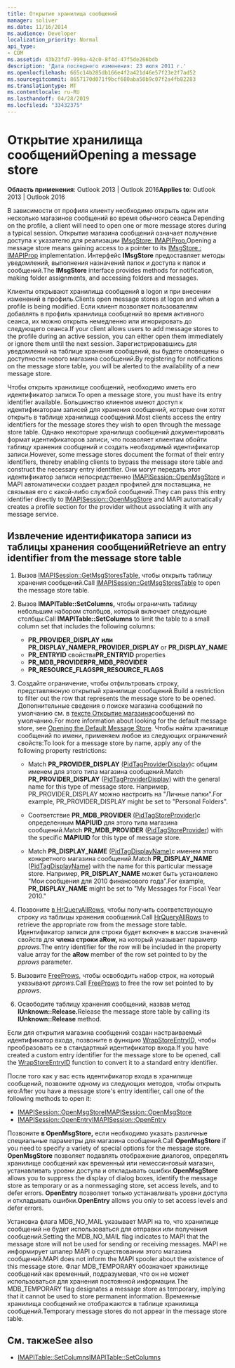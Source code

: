 ```yaml
---
title: Открытие хранилища сообщений
manager: soliver
ms.date: 11/16/2014
ms.audience: Developer
localization_priority: Normal
api_type:
- COM
ms.assetid: 43b23fd7-999a-42c0-8f4d-47f5de266bdb
description: 'Дата последнего изменения: 23 июля 2011 г.'
ms.openlocfilehash: 665c14b285db166e4f2a421d46e57f23e2f7ad52
ms.sourcegitcommit: 8657170d071f9bcf680aba50b9c07f2a4fb82283
ms.translationtype: MT
ms.contentlocale: ru-RU
ms.lasthandoff: 04/28/2019
ms.locfileid: "33432375"
---
```

# <a name="opening-a-message-store"></a><span data-ttu-id="59ad5-103">Открытие хранилища сообщений</span><span class="sxs-lookup"><span data-stu-id="59ad5-103">Opening a message store</span></span>

<span data-ttu-id="59ad5-104">**Область применения**: Outlook 2013 | Outlook 2016</span><span class="sxs-lookup"><span data-stu-id="59ad5-104">**Applies to**: Outlook 2013 | Outlook 2016</span></span> 
  
<span data-ttu-id="59ad5-105">В зависимости от профиля клиенту необходимо открыть один или несколько магазинов сообщений во время обычного сеанса.</span><span class="sxs-lookup"><span data-stu-id="59ad5-105">Depending on the profile, a client will need to open one or more message stores during a typical session.</span></span> <span data-ttu-id="59ad5-106">Открытие магазина сообщений означает получение доступа к указателю для реализации [IMsgStore: IMAPIProp.](imsgstoreimapiprop.md)</span><span class="sxs-lookup"><span data-stu-id="59ad5-106">Opening a message store means gaining access to a pointer to its [IMsgStore : IMAPIProp](imsgstoreimapiprop.md) implementation.</span></span> <span data-ttu-id="59ad5-107">Интерфейс **IMsgStore** предоставляет методы уведомлений, выполнения назначений папок и доступа к папок и сообщений.</span><span class="sxs-lookup"><span data-stu-id="59ad5-107">The **IMsgStore** interface provides methods for notification, making folder assignments, and accessing folders and messages.</span></span> 
  
<span data-ttu-id="59ad5-108">Клиенты открывают хранилища сообщений в logon и при внесении изменений в профиль.</span><span class="sxs-lookup"><span data-stu-id="59ad5-108">Clients open message stores at logon and when a profile is being modified.</span></span> <span data-ttu-id="59ad5-109">Если клиент позволяет пользователям добавлять в профиль хранилища сообщений во время активного сеанса, их можно открыть немедленно или игнорировать до следующего сеанса.</span><span class="sxs-lookup"><span data-stu-id="59ad5-109">If your client allows users to add message stores to the profile during an active session, you can either open them immediately or ignore them until the next session.</span></span> <span data-ttu-id="59ad5-110">Зарегистрировавшись для уведомлений на таблице хранения сообщений, вы будете оповещены о доступности нового магазина сообщений.</span><span class="sxs-lookup"><span data-stu-id="59ad5-110">By registering for notifications on the message store table, you will be alerted to the availability of a new message store.</span></span>
  
<span data-ttu-id="59ad5-111">Чтобы открыть хранилище сообщений, необходимо иметь его идентификатор записи.</span><span class="sxs-lookup"><span data-stu-id="59ad5-111">To open a message store, you must have its entry identifier available.</span></span> <span data-ttu-id="59ad5-112">Большинство клиентов имеют доступ к идентификаторам записей для хранения сообщений, которые они хотят открыть в таблице хранилища сообщений.</span><span class="sxs-lookup"><span data-stu-id="59ad5-112">Most clients access the entry identifiers for the message stores they wish to open through the message store table.</span></span> <span data-ttu-id="59ad5-113">Однако некоторые хранилища сообщений документировать формат идентификаторов записи, что позволяет клиентам обойти таблицу хранения сообщений и создать необходимый идентификатор записи.</span><span class="sxs-lookup"><span data-stu-id="59ad5-113">However, some message stores document the format of their entry identifiers, thereby enabling clients to bypass the message store table and construct the necessary entry identifier.</span></span> <span data-ttu-id="59ad5-114">Они могут передать этот идентификатор записи непосредственно [IMAPISession::OpenMsgStore](imapisession-openmsgstore.md) и MAPI автоматически создает раздел профилей для поставщика, не связывая его с какой-либо службой сообщений.</span><span class="sxs-lookup"><span data-stu-id="59ad5-114">They can pass this entry identifier directly to [IMAPISession::OpenMsgStore](imapisession-openmsgstore.md) and MAPI automatically creates a profile section for the provider without associating it with any message service.</span></span> 
  
## <a name="retrieve-an-entry-identifier-from-the-message-store-table"></a><span data-ttu-id="59ad5-115">Извлечение идентификатора записи из таблицы хранения сообщений</span><span class="sxs-lookup"><span data-stu-id="59ad5-115">Retrieve an entry identifier from the message store table</span></span>
  
1. <span data-ttu-id="59ad5-116">Вызов [IMAPISession::GetMsgStoresTable,](imapisession-getmsgstorestable.md) чтобы открыть таблицу хранения сообщений.</span><span class="sxs-lookup"><span data-stu-id="59ad5-116">Call [IMAPISession::GetMsgStoresTable](imapisession-getmsgstorestable.md) to open the message store table.</span></span> 
    
2. <span data-ttu-id="59ad5-117">Вызов **IMAPITable::SetColumns,** чтобы ограничить таблицу небольшим набором столбцов, который включает следующие столбцы:</span><span class="sxs-lookup"><span data-stu-id="59ad5-117">Call **IMAPITable::SetColumns** to limit the table to a small column set that includes the following columns:</span></span> 
    
   - <span data-ttu-id="59ad5-118">**PR_PROVIDER_DISPLAY** **или PR_DISPLAY_NAME**</span><span class="sxs-lookup"><span data-stu-id="59ad5-118">**PR_PROVIDER_DISPLAY** or **PR_DISPLAY_NAME**</span></span>
   - <span data-ttu-id="59ad5-119">**PR_ENTRYID** свойства</span><span class="sxs-lookup"><span data-stu-id="59ad5-119">**PR_ENTRYID** properties</span></span> 
   - <span data-ttu-id="59ad5-120">**PR_MDB_PROVIDER**</span><span class="sxs-lookup"><span data-stu-id="59ad5-120">**PR_MDB_PROVIDER**</span></span>
   - <span data-ttu-id="59ad5-121">**PR_RESOURCE_FLAGS**</span><span class="sxs-lookup"><span data-stu-id="59ad5-121">**PR_RESOURCE_FLAGS**</span></span>
    
3. <span data-ttu-id="59ad5-122">Создайте ограничение, чтобы отфильтровать строку, представляюную открытый хранилище сообщений.</span><span class="sxs-lookup"><span data-stu-id="59ad5-122">Build a restriction to filter out the row that represents the message store to be opened.</span></span> <span data-ttu-id="59ad5-123">Дополнительные сведения о поиске магазина сообщений по умолчанию см. в [тексте Открытие магазина](opening-the-default-message-store.md)сообщений по умолчанию.</span><span class="sxs-lookup"><span data-stu-id="59ad5-123">For more information about looking for the default message store, see [Opening the Default Message Store](opening-the-default-message-store.md).</span></span> <span data-ttu-id="59ad5-124">Чтобы найти хранилище сообщений по имени, применяем любое из следующих ограничений свойств:</span><span class="sxs-lookup"><span data-stu-id="59ad5-124">To look for a message store by name, apply any of the following property restrictions:</span></span>
    
   - <span data-ttu-id="59ad5-125">Match **PR_PROVIDER_DISPLAY** [(PidTagProviderDisplay)](pidtagproviderdisplay-canonical-property.md)с общим именем для этого типа магазина сообщений.</span><span class="sxs-lookup"><span data-stu-id="59ad5-125">Match **PR_PROVIDER_DISPLAY** ([PidTagProviderDisplay](pidtagproviderdisplay-canonical-property.md)) with the general name for this type of message store.</span></span> <span data-ttu-id="59ad5-126">Например, PR_PROVIDER_DISPLAY можно настроить на "Личные папки".</span><span class="sxs-lookup"><span data-stu-id="59ad5-126">For example, PR_PROVIDER_DISPLAY might be set to "Personal Folders".</span></span>
    
   - <span data-ttu-id="59ad5-127">Соответствие **PR_MDB_PROVIDER** [(PidTagStoreProvider)](pidtagstoreprovider-canonical-property.md)с определенным **MAPIUID** для этого типа магазина сообщений.</span><span class="sxs-lookup"><span data-stu-id="59ad5-127">Match **PR_MDB_PROVIDER** ([PidTagStoreProvider](pidtagstoreprovider-canonical-property.md)) with the specific **MAPIUID** for this type of message store.</span></span> 
    
   - <span data-ttu-id="59ad5-128">Match **PR_DISPLAY_NAME** [(PidTagDisplayName)](pidtagdisplayname-canonical-property.md)с именем этого конкретного магазина сообщений.</span><span class="sxs-lookup"><span data-stu-id="59ad5-128">Match **PR_DISPLAY_NAME** ([PidTagDisplayName](pidtagdisplayname-canonical-property.md)) with the name for this particular message store.</span></span> <span data-ttu-id="59ad5-129">Например, **PR_DISPLAY_NAME** может быть установлено "Мои сообщения для 2010 финансового года".</span><span class="sxs-lookup"><span data-stu-id="59ad5-129">For example, **PR_DISPLAY_NAME** might be set to "My Messages for Fiscal Year 2010."</span></span> 
    
4. <span data-ttu-id="59ad5-130">Позвоните [в HrQueryAllRows,](hrqueryallrows.md) чтобы получить соответствующую строку из таблицы хранения сообщений.</span><span class="sxs-lookup"><span data-stu-id="59ad5-130">Call [HrQueryAllRows](hrqueryallrows.md) to retrieve the appropriate row from the message store table.</span></span> <span data-ttu-id="59ad5-131">Идентификатор записи для строки будет включен в массив значений свойств для **члена строки aRow,** на который указывает параметр _pprows._</span><span class="sxs-lookup"><span data-stu-id="59ad5-131">The entry identifier for the row will be included in the property value array for the **aRow** member of the row set pointed to by the  _pprows_ parameter.</span></span> 
    
5. <span data-ttu-id="59ad5-132">Вызовите [FreeProws,](freeprows.md) чтобы освободить набор строк, на который указывают _pprows._</span><span class="sxs-lookup"><span data-stu-id="59ad5-132">Call [FreeProws](freeprows.md) to free the row set pointed to by  _pprows_.</span></span>
    
6. <span data-ttu-id="59ad5-133">Освободите таблицу хранения сообщений, назвав метод **IUnknown::Release.**</span><span class="sxs-lookup"><span data-stu-id="59ad5-133">Release the message store table by calling its **IUnknown::Release** method.</span></span> 
    
<span data-ttu-id="59ad5-134">Если для открытия магазина сообщений создан настраиваемый идентификатор входа, позвоните в функцию [WrapStoreEntryID,](wrapstoreentryid.md) чтобы преобразовать ее в стандартный идентификатор входа.</span><span class="sxs-lookup"><span data-stu-id="59ad5-134">If you have created a custom entry identifier for the message store to be opened, call the [WrapStoreEntryID](wrapstoreentryid.md) function to convert it to a standard entry identifier.</span></span> 
  
<span data-ttu-id="59ad5-135">После того как у вас есть идентификатор входа в хранилище сообщений, позвоните одному из следующих методов, чтобы открыть его:</span><span class="sxs-lookup"><span data-stu-id="59ad5-135">After you have a message store's entry identifier, call one of the following methods to open it:</span></span>
  
- [<span data-ttu-id="59ad5-136">IMAPISession::OpenMsgStore</span><span class="sxs-lookup"><span data-stu-id="59ad5-136">IMAPISession::OpenMsgStore</span></span>](imapisession-openmsgstore.md)
- [<span data-ttu-id="59ad5-137">IMAPISession::OpenEntry</span><span class="sxs-lookup"><span data-stu-id="59ad5-137">IMAPISession::OpenEntry</span></span>](imapisession-openentry.md)
    
<span data-ttu-id="59ad5-138">Позвоните **в OpenMsgStore,** если необходимо указать различные специальные параметры для магазина сообщений.</span><span class="sxs-lookup"><span data-stu-id="59ad5-138">Call **OpenMsgStore** if you need to specify a variety of special options for the message store.</span></span> <span data-ttu-id="59ad5-139">**OpenMsgStore** позволяет подавлять отображение диалогов, определять хранилище сообщений как временный или немессинговый магазин, устанавливать уровни доступа и откладывать ошибки.</span><span class="sxs-lookup"><span data-stu-id="59ad5-139">**OpenMsgStore** allows you to suppress the display of dialog boxes, identify the message store as temporary or as a nonmessaging store, set access levels, and to defer errors.</span></span> <span data-ttu-id="59ad5-140">**OpenEntry** позволяет только устанавливать уровни доступа и откладывать ошибки.</span><span class="sxs-lookup"><span data-stu-id="59ad5-140">**OpenEntry** allows you only to set access levels and defer errors.</span></span> 
  
<span data-ttu-id="59ad5-141">Установка флага MDB_NO_MAIL указывает MAPI на то, что хранилище сообщений не будет использоваться для отправки или получения сообщений.</span><span class="sxs-lookup"><span data-stu-id="59ad5-141">Setting the MDB_NO_MAIL flag indicates to MAPI that the message store will not be used for sending or receiving messages.</span></span> <span data-ttu-id="59ad5-142">MAPI не информирует шпалер MAPI о существовании этого магазина сообщений.</span><span class="sxs-lookup"><span data-stu-id="59ad5-142">MAPI does not inform the MAPI spooler about the existence of this message store.</span></span> <span data-ttu-id="59ad5-143">Флаг MDB_TEMPORARY обозначает хранилище сообщений как временный, подразумевая, что он не может использоваться для хранения постоянной информации.</span><span class="sxs-lookup"><span data-stu-id="59ad5-143">The MDB_TEMPORARY flag designates a message store as temporary, implying that it cannot be used to store permanent information.</span></span> <span data-ttu-id="59ad5-144">Временные хранилища сообщений не отображаются в таблице хранилища сообщений.</span><span class="sxs-lookup"><span data-stu-id="59ad5-144">Temporary message stores do not appear in the message store table.</span></span> 
  
## <a name="see-also"></a><span data-ttu-id="59ad5-145">См. также</span><span class="sxs-lookup"><span data-stu-id="59ad5-145">See also</span></span>

- [<span data-ttu-id="59ad5-146">IMAPITable::SetColumns</span><span class="sxs-lookup"><span data-stu-id="59ad5-146">IMAPITable::SetColumns</span></span>](imapitable-setcolumns.md)

